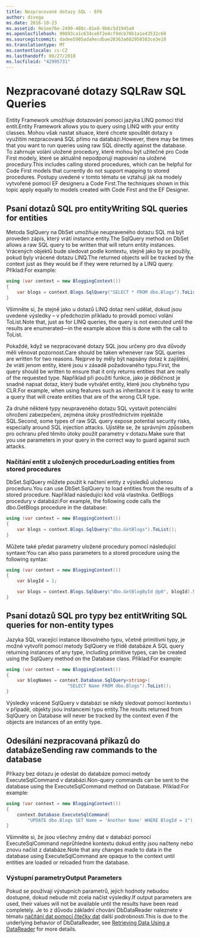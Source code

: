 ```yaml
---
title: Nezpracované dotazy SQL - EF6
author: divega
ms.date: 2016-10-23
ms.assetid: 9e1ee76e-2499-408c-81e8-9b6c5d1945a0
ms.openlocfilehash: 99893ca1c634ce6f2e4cf9dcb70b1a1e43532c60
ms.sourcegitcommit: dadee5905ada9ecdbae28363a682950383ce3e10
ms.translationtype: MT
ms.contentlocale: cs-CZ
ms.lasthandoff: 08/27/2018
ms.locfileid: "42995731"
---
```

# <a name="raw-sql-queries"></a><span data-ttu-id="64343-102">Nezpracované dotazy SQL</span><span class="sxs-lookup"><span data-stu-id="64343-102">Raw SQL Queries</span></span>
<span data-ttu-id="64343-103">Entity Framework umožňuje dotazování pomocí jazyka LINQ pomocí tříd entit.</span><span class="sxs-lookup"><span data-stu-id="64343-103">Entity Framework allows you to query using LINQ with your entity classes.</span></span> <span data-ttu-id="64343-104">Mohou však nastat situace, které chcete spouštět dotazy s využitím nezpracovaná SQL přímo na databázi.</span><span class="sxs-lookup"><span data-stu-id="64343-104">However, there may be times that you want to run queries using raw SQL directly against the database.</span></span> <span data-ttu-id="64343-105">To zahrnuje volání uložené procedury, které mohou být užitečné pro Code First modely, které se aktuálně nepodporují mapování na uložené procedury.</span><span class="sxs-lookup"><span data-stu-id="64343-105">This includes calling stored procedures, which can be helpful for Code First models that currently do not support mapping to stored procedures.</span></span> <span data-ttu-id="64343-106">Postupy uvedené v tomto tématu se vztahují jak na modely vytvořené pomocí EF designeru a Code First.</span><span class="sxs-lookup"><span data-stu-id="64343-106">The techniques shown in this topic apply equally to models created with Code First and the EF Designer.</span></span>  

## <a name="writing-sql-queries-for-entities"></a><span data-ttu-id="64343-107">Psaní dotazů SQL pro entity</span><span class="sxs-lookup"><span data-stu-id="64343-107">Writing SQL queries for entities</span></span>  

<span data-ttu-id="64343-108">Metoda SqlQuery na DbSet umožňuje neupraveného dotazu SQL má být proveden zápis, který vrátí instance entity.</span><span class="sxs-lookup"><span data-stu-id="64343-108">The SqlQuery method on DbSet allows a raw SQL query to be written that will return entity instances.</span></span> <span data-ttu-id="64343-109">Vrácených objektů bude sledovat podle kontextu, stejně jako by se použily, pokud byly vrácené dotazu LINQ.</span><span class="sxs-lookup"><span data-stu-id="64343-109">The returned objects will be tracked by the context just as they would be if they were returned by a LINQ query.</span></span> <span data-ttu-id="64343-110">Příklad:</span><span class="sxs-lookup"><span data-stu-id="64343-110">For example:</span></span>  

``` csharp  
using (var context = new BloggingContext())
{
    var blogs = context.Blogs.SqlQuery("SELECT * FROM dbo.Blogs").ToList();
}
```  

<span data-ttu-id="64343-111">Všimněte si, že stejně jako u dotazů LINQ dotaz není udělat, dokud jsou uvedené výsledky – v předchozím příkladu to provádí pomocí volání ToList.</span><span class="sxs-lookup"><span data-stu-id="64343-111">Note that, just as for LINQ queries, the query is not executed until the results are enumerated—in the example above this is done with the call to ToList.</span></span>  

<span data-ttu-id="64343-112">Pokaždé, když se nezpracované dotazy SQL jsou určeny pro dva důvody měli věnovat pozornost.</span><span class="sxs-lookup"><span data-stu-id="64343-112">Care should be taken whenever raw SQL queries are written for two reasons.</span></span> <span data-ttu-id="64343-113">Nejprve by měly být napsány dotaz k zajištění, že vrátí jenom entity, které jsou v zásadě požadovaného typu.</span><span class="sxs-lookup"><span data-stu-id="64343-113">First, the query should be written to ensure that it only returns entities that are really of the requested type.</span></span> <span data-ttu-id="64343-114">Například při použití funkce, jako je dědičnost je snadné napsat dotaz, který bude vytvářet entity, které jsou chybného typu CLR.</span><span class="sxs-lookup"><span data-stu-id="64343-114">For example, when using features such as inheritance it is easy to write a query that will create entities that are of the wrong CLR type.</span></span>  

<span data-ttu-id="64343-115">Za druhé některé typy neupraveného dotazu SQL vystavit potenciální ohrožení zabezpečení, zejména útoky prostřednictvím injektáže SQL.</span><span class="sxs-lookup"><span data-stu-id="64343-115">Second, some types of raw SQL query expose potential security risks, especially around SQL injection attacks.</span></span> <span data-ttu-id="64343-116">Ujistěte se, že správným způsobem pro ochranu před těmito útoky použít parametry v dotazu.</span><span class="sxs-lookup"><span data-stu-id="64343-116">Make sure that you use parameters in your query in the correct way to guard against such attacks.</span></span>  

### <a name="loading-entities-from-stored-procedures"></a><span data-ttu-id="64343-117">Načítání entit z uložených procedur</span><span class="sxs-lookup"><span data-stu-id="64343-117">Loading entities from stored procedures</span></span>  

<span data-ttu-id="64343-118">DbSet.SqlQuery můžete použít k načtení entity z výsledků uloženou proceduru.</span><span class="sxs-lookup"><span data-stu-id="64343-118">You can use DbSet.SqlQuery to load entities from the results of a stored procedure.</span></span> <span data-ttu-id="64343-119">Například následující kód volá vlastníka. GetBlogs procedury v databázi:</span><span class="sxs-lookup"><span data-stu-id="64343-119">For example, the following code calls the dbo.GetBlogs procedure in the database:</span></span>  

``` csharp
using (var context = new BloggingContext())
{
    var blogs = context.Blogs.SqlQuery("dbo.GetBlogs").ToList();
}
```  

<span data-ttu-id="64343-120">Můžete také předat parametry uložené procedury pomocí následující syntaxe:</span><span class="sxs-lookup"><span data-stu-id="64343-120">You can also pass parameters to a stored procedure using the following syntax:</span></span>  

``` csharp
using (var context = new BloggingContext())
{
    var blogId = 1;

    var blogs = context.Blogs.SqlQuery("dbo.GetBlogById @p0", blogId).Single();
}
```  

## <a name="writing-sql-queries-for-non-entity-types"></a><span data-ttu-id="64343-121">Psaní dotazů SQL pro typy bez entit</span><span class="sxs-lookup"><span data-stu-id="64343-121">Writing SQL queries for non-entity types</span></span>  

<span data-ttu-id="64343-122">Jazyka SQL vracející instance libovolného typu, včetně primitivní typy, je možné vytvořit pomocí metody SqlQuery ve třídě databáze.</span><span class="sxs-lookup"><span data-stu-id="64343-122">A SQL query returning instances of any type, including primitive types, can be created using the SqlQuery method on the Database class.</span></span> <span data-ttu-id="64343-123">Příklad:</span><span class="sxs-lookup"><span data-stu-id="64343-123">For example:</span></span>  

``` csharp
using (var context = new BloggingContext())
{
    var blogNames = context.Database.SqlQuery<string>(
                       "SELECT Name FROM dbo.Blogs").ToList();
}
```  

<span data-ttu-id="64343-124">Výsledky vrácené SqlQuery v databázi se nikdy sledovat pomocí kontextu i v případě, objekty jsou instancemi typu entity.</span><span class="sxs-lookup"><span data-stu-id="64343-124">The results returned from SqlQuery on Database will never be tracked by the context even if the objects are instances of an entity type.</span></span>  

## <a name="sending-raw-commands-to-the-database"></a><span data-ttu-id="64343-125">Odesílání nezpracovaná příkazů do databáze</span><span class="sxs-lookup"><span data-stu-id="64343-125">Sending raw commands to the database</span></span>  

<span data-ttu-id="64343-126">Příkazy bez dotazu je odeslat do databáze pomocí metody ExecuteSqlCommand v databázi.</span><span class="sxs-lookup"><span data-stu-id="64343-126">Non-query commands can be sent to the database using the ExecuteSqlCommand method on Database.</span></span> <span data-ttu-id="64343-127">Příklad:</span><span class="sxs-lookup"><span data-stu-id="64343-127">For example:</span></span>  

``` csharp
using (var context = new BloggingContext())
{
    context.Database.ExecuteSqlCommand(
        "UPDATE dbo.Blogs SET Name = 'Another Name' WHERE BlogId = 1");
}
```  

<span data-ttu-id="64343-128">Všimněte si, že jsou všechny změny dat v databázi pomocí ExecuteSqlCommand neprůhledné kontextu dokud entity jsou načteny nebo znovu načíst z databáze.</span><span class="sxs-lookup"><span data-stu-id="64343-128">Note that any changes made to data in the database using ExecuteSqlCommand are opaque to the context until entities are loaded or reloaded from the database.</span></span>  

### <a name="output-parameters"></a><span data-ttu-id="64343-129">Výstupní parametry</span><span class="sxs-lookup"><span data-stu-id="64343-129">Output Parameters</span></span>  

<span data-ttu-id="64343-130">Pokud se používají výstupních parametrů, jejich hodnoty nebudou dostupné, dokud nebude mít zcela načíst výsledky.</span><span class="sxs-lookup"><span data-stu-id="64343-130">If output parameters are used, their values will not be available until the results have been read completely.</span></span> <span data-ttu-id="64343-131">Je to z důvodu základní chování DbDataReader naleznete v tématu [načítání dat pomocí čtečky dat](http://go.microsoft.com/fwlink/?LinkID=398589) další podrobnosti.</span><span class="sxs-lookup"><span data-stu-id="64343-131">This is due to the underlying behavior of DbDataReader, see [Retrieving Data Using a DataReader](http://go.microsoft.com/fwlink/?LinkID=398589) for more details.</span></span>  
